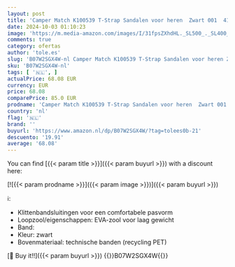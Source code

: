 ```yaml
---
layout: post
title: 'Camper Match K100539 T-Strap Sandalen voor heren  Zwart 001  41 EU'
date: 2024-10-03 01:10:23
image: 'https://m.media-amazon.com/images/I/31fpsZXhdHL._SL500_._SL400_.jpg'
comments: true
category: ofertas
author: 'tole.es'
slug: 'B07W2SGX4W-nl Camper Match K100539 T-Strap Sandalen voor heren Zwart 001...'
sku: 'B07W2SGX4W-nl'
tags: [ '🇳🇱', ]
actualPrice: 68.08 EUR
currency: EUR
price: 68.08
comparePrice: 85.0 EUR
prodname: 'Camper Match K100539 T-Strap Sandalen voor heren  Zwart 001  41 EU'
country: 'nl'
flag: '🇳🇱'
brand: ''
buyurl: 'https://www.amazon.nl/dp/B07W2SGX4W/?tag=tolees0b-21'
descuento: '19.91'
average: '68.08'
---
```


You can find [{{< param title >}}]({{< param buyurl >}}) with a discount here:

[![{{< param prodname >}}]({{< param image >}})]({{< param buyurl >}})

ℹ️:

- Klittenbandsluitingen voor een comfortabele pasvorm
- Loopzool/eigenschappen: EVA-zool voor laag gewicht
- Band:
- Kleur: zwart
- Bovenmateriaal: technische banden (recycling PET)

[🛒 Buy it!!]({{< param buyurl >}})
{{<world>}}B07W2SGX4W{{</world>}}

